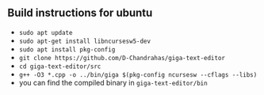 ## Build instructions for ubuntu
- `sudo apt update`
- `sudo apt-get install libncursesw5-dev`
- `sudo apt install pkg-config`
- `git clone https://github.com/D-Chandrahas/giga-text-editor`
- `cd giga-text-editor/src`
- `g++ -O3 *.cpp -o ../bin/giga $(pkg-config ncursesw --cflags --libs)`
- you can find the compiled binary in `giga-text-editor/bin`
